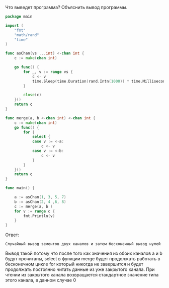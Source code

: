 Что выведет программа? Объяснить вывод программы.

```go
package main

import (
	"fmt"
	"math/rand"
	"time"
)

func asChan(vs ...int) <-chan int {
	c := make(chan int)

	go func() {
		for _, v := range vs {
			c <- v
			time.Sleep(time.Duration(rand.Intn(1000)) * time.Millisecond)
		}

		close(c)
	}()
	return c
}

func merge(a, b <-chan int) <-chan int {
	c := make(chan int)
	go func() {
		for {
			select {
			case v := <-a:
				c <- v
			case v := <-b:
				c <- v
			}
		}
	}()
	return c
}

func main() {

	a := asChan(1, 3, 5, 7)
	b := asChan(2, 4 ,6, 8)
	c := merge(a, b )
	for v := range c {
		fmt.Println(v)
	}
}
```

Ответ:
```
Случайный вывод эементов двух каналов и затем бесконечный вывод нулей  
```
Вывод такой потому что после того как значения из обоих каналов a и b будут прочитаны, select в функции merge будет продолжать работать в бесконечном цикле for который никогда не завершится и будет продолжать постоянно читать данные из уже закрытого канала. При чтении из закрытого канала возвращается стандартное значение типа этого канала, в данном случае 0